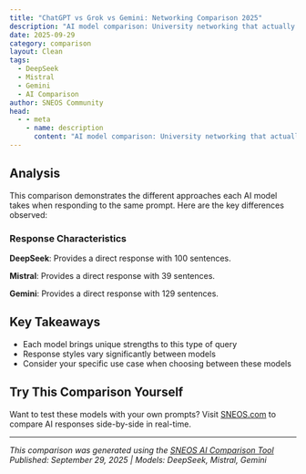 ```yaml
---
title: "ChatGPT vs Grok vs Gemini: Networking Comparison 2025"
description: "AI model comparison: University networking that actually leads to career opportunities..."
date: 2025-09-29
category: comparison
layout: Clean
tags:
  - DeepSeek
  - Mistral
  - Gemini
  - AI Comparison
author: SNEOS Community
head:
  - - meta
    - name: description
      content: "AI model comparison: University networking that actually leads to career opportunities..."
---
```


<ChatComparison
  title="ChatGPT vs Grok vs Gemini: Networking Comparison 2025"
  prompt="University networking that actually leads to career opportunities"
  :responses='{
    "DeepSeek": "Of course. This is the key question for any student or recent graduate. The classic advice of \u0022just go to events and hand out business cards\u0022 is outdated and often ineffective.\n\nTrue, career-advancing networking is about **building genuine, strategic relationships.** It\u0027s a marathon, not a sprint.\n\nHere is a comprehensive guide to university networking that actually leads to opportunities, broken down into a strategic framework.\n\n### The Mindset Shift: From Taker to Giver\n\nBefore any tactics, you must change your mindset. People can sense desperation.\n*   **Bad Approach:** \u0022Hi, can you get me a job at your company?\u0022\n*   **Good Approach:** \u0022I\u0027m fascinated by your work in [their field]. I\u0027ve been learning about [relevant topic] and was curious about how you navigated your early career. Any advice for someone like me?\u0022\n\nYour goal is not to *get* something, but to *learn* and *build a connection*. Opportunities are a byproduct of strong relationships.\n\n---\n\n### Phase 1: The Foundation (On-Campus \u0026 Digital Prep)\n\nThis is about building your \u0022networking infrastructure\u0022 before you even talk to anyone.\n\n1.  **Leverage Your University\u0027s Career Center (Seriously):**\n    *   Go beyond just checking their website. Book a one-on-one appointment to discuss your career goals.\n    *   Ask for a list of **alumni** in your target industries and companies. This is a goldmine.\n    *   Inquire about mentorship programs (e.g., PeopleGrove, AlumniFire platforms).\n\n2.  **Optimize Your LinkedIn Profile:**\n    *   **Professional Photo:** No selfies, no party pics.\n    *   **Compelling Headline:** Instead of \u0022Student at XYZ University,\u0022 use \u0022Aspiring Data Analyst | Skilled in Python \u0026 SQL | XYZ University \u002725\u0022.\n    *   **Detailed \u0022About\u0022 Section:** Write a short, powerful bio about your passions, skills, and what you\u0027re seeking.\n    *   **Experience:** List relevant projects, internships, and club leadership roles. Use action verbs.\n    *   **Customize your URL:** Make it linkedin.com/in/yourname.\n\n3.  **Identify Your Targets:**\n    *   **Industries:** What fields interest you (Tech, Finance, Non-Profit, etc.)?\n    *   **Companies:** Make a \u0022dream company\u0022 list and a \u0022realistic target\u0022 list.\n    *   **Roles:** What specific job titles are you aiming for?\n\n---\n\n### Phase 2: The Outreach \u0026 Connection Strategy\n\nThis is where you actively build your network.\n\n1.  **The Warm Intro (The Best Way):**\n    *   **Professors \u0026 Advisors:** They have vast networks. Go to office hours, show genuine interest in their subject, and ask if they know anyone in [Industry X] they could introduce you to.\n    *   **Peer Network:** Your classmates interning at Google? Your friend from the coding club who just graduated? They are your first-tier network. Ask them about their experience.\n\n2.  **The Strategic Cold Outreach (To Alumni \u0026 Professionals):**\n    *   **Find Them:** Use LinkedIn\u0027s alumni tool or your university\u0027s directory.\n    *   **Craft the Perfect Message (Email or LinkedIn InMail):**\n        *   **Subject:** [Your University] Student Seeking Advice\n        *   **Opener:** \u0022Hi [Name], My name is [Your Name], and I\u0027m a [Year] [Major] student at [Your University]. I came across your profile and was really impressed by your career path, especially your work in [mention something specific].\u0022\n        *   **The \u0022Ask\u0022:** \u0022I know you must be busy, but I would be grateful for the opportunity to ask you a few questions about your experience. Would you be available for a brief 15-20 minute informational interview call in the next couple of weeks?\u0022\n    *   **Key:** Make it about *them* and their *advice*, not a job.\n\n---\n\n### Phase 3: The Interaction (Making it Count)\n\nThis is the most critical part\u2014the actual conversation.\n\n1.  **The Informational Interview:**\n    *   **Prepare:** Research the person and their company. Have 5-7 thoughtful questions ready.\n        *   \u0022What does a typical day look like in your role?\u0022\n        *   \u0022What skills are most critical for success in this field right now?\u0022\n        *   \u0022What\u0027s the biggest challenge your industry is facing?\u0022\n        *   \u0022How did your university experience help you in your career?\u0022\n    *   **Listen Actively:** Don\u0027t just wait for your turn to talk. Engage with their answers.\n    *   **Keep to Time:** Respect the 20-minute limit. If they have more time, they\u0027ll let you know.\n\n2.  **The Follow-Up (This is Non-Negotiable):**\n    *   **Send a Thank-You Note** within 24 hours. Be specific: \u0022Thank you for your insight on [specific topic]. It was incredibly helpful as I think about [your goal].\u0022\n    *   **Connect on LinkedIn** with a personalized note: \u0022Great speaking with you! I\u0027d love to stay connected.\u0022\n\n---\n\n### Phase 4: The Nurture \u0026 Leverage (Turning Connections into Opportunities)\n\nNetworking fails here if you disappear.\n\n1.  **Stay on Their Radar (Passively):**\n    *   **Engage with their content:** Like or comment thoughtfully on their LinkedIn posts every few months.\n    *   **Share updates:** When you accomplish something (a new project, internship), post it on LinkedIn. They might see it and be reminded of you.\n\n2.  **The \u0022Ask\u0022 for Opportunity (When the Time is Right):**\n    *   After you\u0027ve built a genuine rapport (e.g., you\u0027ve had a good call and exchanged a few messages), you can make a specific, low-pressure ask.\n    *   **Example:** \u0022I saw that your company just posted a [Job Title] role. Based on our conversation, it seems like a great fit for my skills. Would you be comfortable sharing a referral or letting me know who the best hiring manager to connect with might be?\u0022\n    *   **Alternative:** \u0022I\u0027m beginning my internship/job search. If you hear of any openings that might be a good fit, I would be so grateful if you could keep me in mind.\u0022\n\n### High-Impact University-Specific Opportunities\n\n*   **Club Leadership:** Don\u0027t just be a member. Become the President of the Finance Club or the Marketing Association. This gives you a reason to contact professionals to be guest speakers, creating a natural connection.\n*   **Case Competitions:** These often have judges from top companies. Your performance is your resume. Connect with the judges on LinkedIn afterward.\n*   **Career Fairs (Done Right):**\n    *   **Research:** Identify 5-10 companies you *really* want to talk to.\n    *   **Prepare an \u0022Elevator Pitch\u0022:** \u0022Hi, my name is X, I\u0027m a Y major, and I\u0027m very interested in Z roles. I was particularly impressed by your company\u0027s work in [specific project].\u0022\n    *   **Ask for a Business Card/LinkedIn Connection:** \u0022I\u0027ve really enjoyed this conversation. Would it be okay if I connected with you on LinkedIn?\u0022\n*   **Teaching Assistants (TAs) \u0026 Grad Students:** They are often connected to research projects, internships, and recent alumni. They are an underutilized resource.\n\n### Summary: What \u0022Good Networking\u0022 Looks Like in Practice\n\n*   **Bad:** Attending an event, collecting 20 business cards, and sending a generic LinkedIn request to everyone.\n*   **Good:** Researching one speaker you admire, asking a thoughtful question after their talk, connecting on LinkedIn with a reference to your conversation, and following up a month later with a relevant article they might find interesting.\n\nThe goal is to be **memorable, professional, and genuinely curious.** By focusing on building relationships rather than extracting jobs, you position yourself as a valuable future colleague, and the opportunities will naturally follow.",
    "Mistral": "University networking can indeed lead to career opportunities when approached strategically. Here are some steps to help you maximize your university networking efforts:\n\n### 1. **Join Clubs and Organizations**\n   - **Professional Associations:** Join clubs related to your major or career interests.\n   - **Student Government:** Participate in student government to gain leadership experience.\n   - **Volunteer Groups:** Engage in community service and volunteer work.\n\n### 2. **Attend Career Fairs and Workshops**\n   - **Career Fairs:** Meet potential employers and learn about job opportunities.\n   - **Workshops:** Attend workshops on resume building, interview skills, and career planning.\n\n### 3. **Leverage Alumni Networks**\n   - **Alumni Events:** Attend alumni events to connect with graduates who are already in the workforce.\n   - **Mentorship Programs:** Participate in mentorship programs where alumni can provide guidance and connections.\n\n### 4. **Utilize Career Services**\n   - **Career Counseling:** Meet with career counselors to discuss your goals and get personalized advice.\n   - **Job Boards:** Regularly check the university\u2019s job board for internships and job postings.\n\n### 5. **Build Relationships with Professors**\n   - **Office Hours:** Visit professors during their office hours to discuss your career aspirations.\n   - **Research Opportunities:** Participate in research projects or assistantships to gain experience and build relationships.\n\n### 6. **Network Online**\n   - **LinkedIn:** Create a professional LinkedIn profile and connect with alumni, professors, and industry professionals.\n   - **Social Media:** Use platforms like Twitter and Facebook to join professional groups and engage in discussions.\n\n### 7. **Internships and Co-ops**\n   - **Apply for Internships:** Gain practical experience and make connections in your field.\n   - **Co-op Programs:** Participate in cooperative education programs that combine academic study with work experience.\n\n### 8. **Attend Industry Conferences**\n   - **Conferences:** Attend industry-specific conferences to meet professionals and learn about the latest trends.\n   - **Networking Events:** Participate in networking events and mixers to expand your professional circle.\n\n### 9. **Collaborate on Projects**\n   - **Group Projects:** Work on group projects with peers to build teamwork skills and make connections.\n   - **Extracurricular Activities:** Engage in extracurricular activities that align with your career interests.\n\n### 10. **Follow Up**\n   - **Thank You Notes:** Send thank you notes after meetings, interviews, or networking events.\n   - **Stay in Touch:** Keep in touch with your contacts by sending occasional updates or asking for advice.\n\n### 11. **Develop Soft Skills**\n   - **Communication:** Improve your communication skills through public speaking and writing.\n   - **Leadership:** Take on leadership roles in clubs and organizations to develop leadership skills.\n\n### 12. **Be Proactive**\n   - **Initiate Conversations:** Don\u2019t wait for opportunities to come to you; be proactive in reaching out to people.\n   - **Set Goals:** Set clear networking goals and track your progress.\n\nBy actively engaging in these activities, you can build a strong network that will support your career aspirations and open doors to new opportunities.",
    "Gemini": "Okay, let\u0027s break down how to make university networking actually lead to career opportunities.  It\u0027s not just about attending events and collecting business cards; it\u0027s about strategic engagement and building genuine relationships.\n\n**I. Mindset Shift: From Passive to Proactive**\n\n*   **Networking is NOT just for finding a job TODAY.** Think of it as building a long-term professional network that can benefit you throughout your career.  It\u0027s an investment.\n*   **Focus on giving, not just taking.**  Think about what you can offer: your skills, knowledge, enthusiasm, a fresh perspective, or even just a listening ear. People are more likely to help those who seem genuinely interested and helpful.\n*   **Be genuinely curious.**  Ask thoughtful questions and really listen to the answers.\n*   **Be yourself.** Authenticity is key.  People can spot a fake a mile away.\n\n**II. Identify Your Goals and Target Your Networking Efforts**\n\n*   **Career Interests:** What industries, roles, or companies interest you?  Be as specific as possible. This helps you target your networking.\n*   **Skills Gaps:**  What skills or knowledge do you need to develop to reach your goals?  Networking can help you identify and address these gaps.\n*   **Informational Interviews:**  Your primary goal in many networking interactions should be to gather information.  Don\u0027t immediately ask for a job.  Ask about their career path, their experiences, and advice for someone in your position.\n*   **Geographic Considerations:** Are you tied to a specific location, or are you open to moving?\n\n**III. Key Networking Avenues (and How to Maximize Them)**\n\n*   **University Resources (The Foundation)**\n    *   **Career Services/Career Centers:** This should be your *first* stop.\n        *   Attend workshops on resume writing, interviewing, and networking.\n        *   Utilize their job boards and internship databases.\n        *   Schedule mock interviews.\n        *   Attend career fairs (see below).\n        *   **Critically Important:** Get your resume reviewed by career services professionals.  Tailor it to the specific opportunities you\u0027re pursuing.\n    *   **Alumni Networks:** Your university\u0027s alumni network is a goldmine.\n        *   Use the alumni directory (often available online).\n        *   Attend alumni events (on campus or in your target city).\n        *   Join alumni groups on LinkedIn.\n        *   **Reach out to alumni individually:**  Craft personalized messages referencing their connection to your university, their industry, and why you\u0027re interested in connecting.  (See \u0022Crafting Effective Outreach\u0022 below.)\n    *   **Professors and Academic Advisors:**\n        *   Build relationships with professors whose courses align with your career interests.\n        *   Attend office hours to ask questions and discuss your career goals.\n        *   Ask for introductions to people in their network.\n        *   Participate in research projects or teaching assistant roles to gain valuable experience and build relationships.\n    *   **Student Organizations and Clubs:**\n        *   Join organizations related to your field of study or your interests.\n        *   Take on leadership roles to develop your skills and expand your network.\n        *   Attend organization events and conferences.\n    *   **University-Sponsored Events:** Career fairs, guest speaker events, industry panels.\n        *   **Career Fairs:**  Don\u0027t just walk around and collect flyers.\n            *   **Research participating companies beforehand.**  Identify companies that interest you.\n            *   **Prepare your \u0022elevator pitch.\u0022** A concise summary of who you are, what you\u0027re studying, and what you\u0027re looking for.\n            *   **Dress professionally.**\n            *   **Follow up** with recruiters you spoke with after the fair.\n*   **Online Networking (Essential in Today\u0027s World)**\n    *   **LinkedIn:**  Your online professional hub.\n        *   **Create a strong profile:**  Professional photo, compelling summary, detailed experience descriptions, skills, and recommendations.\n        *   **Connect with professors, classmates, alumni, and industry professionals.**\n        *   **Join relevant groups:**  Participate in discussions and share your insights.\n        *   **Engage with content:** Like, comment on, and share posts to build visibility.\n        *   **Use LinkedIn\u0027s search function:** Find people working in your target roles or companies.\n    *   **Other Platforms:** Depending on your field, other platforms might be relevant (e.g., GitHub for developers, Behance for designers).\n*   **External Networking (Expanding Your Reach)**\n    *   **Industry Conferences and Events:**  Look for events related to your field, even if they\u0027re not specifically targeted at students.\n    *   **Professional Organizations:**  Many industries have professional organizations (e.g., IEEE for engineers, SHRM for HR professionals).  Student memberships are often available.\n    *   **Meetup Groups:**  Find groups based on your interests or skills (e.g., coding meetups, marketing meetups).\n    *   **Volunteer Work:**  Volunteer in organizations related to your field to gain experience and meet people.\n    *   **Personal Connections:** Don\u0027t overlook your existing network of family, friends, and acquaintances.  Let them know what you\u0027re studying and what you\u0027re interested in doing. You never know who they might know.\n\n**IV. Crafting Effective Outreach**\n\n*   **Personalized Messages are Key:**  Avoid generic messages like \u0022I\u0027d like to connect.\u0022\n*   **Start with a Connection Point:**  Refer to something you have in common (e.g., \u0022I saw you spoke at [event],\u0022 \u0022I noticed you\u0027re an alum of [university],\u0022 \u0022I\u0027m also interested in [topic]\u0022).\n*   **Clearly State Your Purpose:**  Explain why you\u0027re reaching out.  Be specific about what you\u0027re hoping to gain (e.g., \u0022I\u0027d love to learn more about your experience in [industry],\u0022 \u0022I\u0027m considering a career in [field] and would appreciate your advice\u0022).\n*   **Keep it Concise:**  Respect their time.  A short, well-written message is more likely to get a response.\n*   **Offer Value (if possible):** Can you offer them something in return? (e.g., \u0022I\u0027m currently researching [topic] and would be happy to share my findings with you.\u0022)\n*   **Example (Connecting with an Alum on LinkedIn):**\n\n\u003E   \u0022Hi [Alum\u0027s Name], I\u0027m [Your Name], a junior at [University] studying [Your Major]. I came across your profile and noticed you\u0027re working as a [Their Role] at [Company]. I\u0027m very interested in [Industry/Area] and would love to learn more about your career path and experience at [Company]. Would you be open to a brief informational interview sometime in the next few weeks? Thanks for your time!\u0022\n\n**V. During the Conversation (Informational Interview or Networking Chat)**\n\n*   **Prepare Questions in Advance:**  Have a list of thoughtful questions to ask.\n*   **Active Listening:**  Pay attention to what they\u0027re saying and ask follow-up questions.\n*   **Show Enthusiasm:**  Be genuinely interested in their experiences.\n*   **Be Respectful of Their Time:**  Stick to the agreed-upon time limit.\n*   **Ask for Advice, Not a Job (Initially):**  Focus on learning from their experience and getting advice.  A good question: \u0022Based on my skills and interests, what kind of roles or companies do you think I should explore?\u0022\n*   **The \u0022Magic Question\u0022:** Near the end of the conversation, ask: \u0022Is there anyone else you think I should talk to who might be able to offer me insights into [your area of interest]?\u0022  This can open doors to even more connections.\n\n**VI. Following Up (Crucial for Building Relationships)**\n\n*   **Send a Thank-You Note (Within 24 Hours):**  Express your gratitude for their time and reiterate something you learned from the conversation.  A handwritten note is a nice touch, but an email is perfectly acceptable.\n*   **Stay in Touch (Long-Term):**\n    *   Connect with them on LinkedIn (if you haven\u0027t already).\n    *   Share relevant articles or resources that might be of interest to them.\n    *   Check in periodically (every few months) to let them know how you\u0027re progressing and to ask for further advice.\n    *   Remember birthdays or professional milestones (promotions, new jobs) with a quick congratulatory message.\n\n**VII. Tracking Your Efforts**\n\n*   **Keep a record of your networking activities:**  Who you contacted, when you contacted them, what you discussed, and any follow-up steps you need to take.  A simple spreadsheet can be very helpful. This helps you stay organized and track your progress.\n\n**VIII. Common Mistakes to Avoid**\n\n*   **Being Too Pushy:**  Don\u0027t immediately ask for a job or an internship.  Focus on building a relationship first.\n*   **Being Unprepared:**  Do your research before reaching out to someone or attending an event.\n*   **Not Following Up:**  Failing to follow up is a missed opportunity to build a lasting connection.\n*   **Being Inauthentic:**  Be yourself and be genuine in your interactions.\n*   **Burning Bridges:**  Always be professional and respectful, even if you don\u0027t get the outcome you were hoping for.\n*   **Only Networking When You Need Something:** Network consistently, not just when you\u0027re actively looking for a job.\n*   **Discounting \u0022Weaker\u0022 Ties:**  Don\u0027t only focus on high-level executives.  Peers, recent grads, and people in lateral roles can often provide valuable insights and connections.\n\n**IX.  Remember the Long Game**\n\nNetworking is an ongoing process, not a one-time event. The relationships you build in university can be invaluable throughout your career. Be patient, persistent, and focus on building genuine connections. Good luck!\n"
  }'
  published-date="16:28"
/>

## Analysis

This comparison demonstrates the different approaches each AI model takes when responding to the same prompt. Here are the key differences observed:

### Response Characteristics

**DeepSeek**: Provides a direct response with 100 sentences. 

**Mistral**: Provides a direct response with 39 sentences. 

**Gemini**: Provides a direct response with 129 sentences. 

## Key Takeaways

- Each model brings unique strengths to this type of query
- Response styles vary significantly between models
- Consider your specific use case when choosing between these models

## Try This Comparison Yourself

Want to test these models with your own prompts? Visit [SNEOS.com](https://sneos.com) to compare AI responses side-by-side in real-time.

---

*This comparison was generated using the [SNEOS AI Comparison Tool](https://sneos.com)*
*Published: September 29, 2025 | Models: DeepSeek, Mistral, Gemini*

